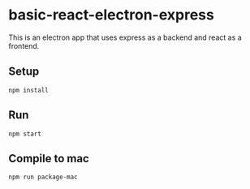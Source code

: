 # basic-react-electron-express
This is an electron app that uses express as a backend and react as a frontend.

## Setup
```
npm install
```

## Run 
```
npm start
```

## Compile to mac 
```
npm run package-mac
```
